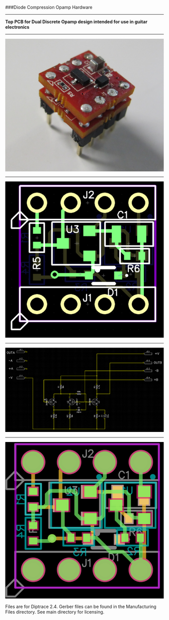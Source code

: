 ###Diode Compression Opamp Hardware
***
**Top PCB for Dual Discrete Opamp design intended for use in guitar electronics**

***
![Image](opamp.png)

***
![Layout Image](PCB.png)

***
![Schematic Image](Schematic.png)

***
![Gerber Top Drawing](gerber.png)

Files are for Diptrace 2.4. Gerber files can be found in the Manufacturing Files directory. See main directory for licensing. 
